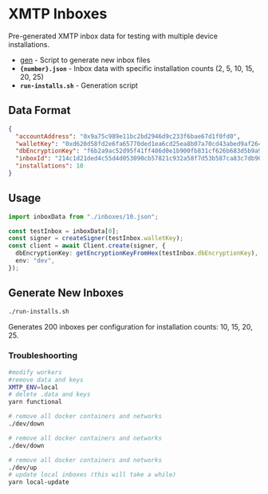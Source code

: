 # XMTP Inboxes

Pre-generated XMTP inbox data for testing with multiple device installations.

- [gen](./gen.ts) - Script to generate new inbox files
- **`{number}.json`** - Inbox data with specific installation counts (2, 5, 10, 15, 20, 25)
- **`run-installs.sh`** - Generation script

## Data Format

```json
{
  "accountAddress": "0x9a75c989e11bc2bd2946d9c233f6bae67d1f0fd0",
  "walletKey": "0xd620d58fd2e6fa65770ded1ea6cd25ea8b07a70cd43abed9af264a55c9b98ecc",
  "dbEncryptionKey": "f6b2a9ac52d95f41ff486d0e1b900fb831cf626b683d5b9a9448e71170c2b975",
  "inboxId": "214c1d21ded4c55d4d053090cb57821c932a58f7d53b587ca83c7db908e6650b",
  "installations": 10
}
```

## Usage

```typescript
import inboxData from "./inboxes/10.json";

const testInbox = inboxData[0];
const signer = createSigner(testInbox.walletKey);
const client = await Client.create(signer, {
  dbEncryptionKey: getEncryptionKeyFromHex(testInbox.dbEncryptionKey),
  env: "dev",
});
```

## Generate New Inboxes

```bash
./run-installs.sh
```

Generates 200 inboxes per configuration for installation counts: 10, 15, 20, 25.

### Troubleshoorting

```bash
#modify workers
#remove data and keys
XMTP_ENV=local
# delete .data and keys
yarn functional

# remove all docker containers and networks
./dev/down

# remove all docker containers and networks
./dev/down

# remove all docker containers and networks
./dev/up
# update local inboxes (this will take a while)
yarn local-update
```

